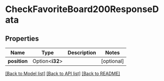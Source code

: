 # CheckFavoriteBoard200ResponseData

## Properties

Name | Type | Description | Notes
------------ | ------------- | ------------- | -------------
**position** | Option<**i32**> |  | [optional]

[[Back to Model list]](../README.md#documentation-for-models) [[Back to API list]](../README.md#documentation-for-api-endpoints) [[Back to README]](../README.md)



